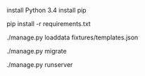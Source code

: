 install Python 3.4
install pip

pip install -r requirements.txt

./manage.py loaddata fixtures/templates.json

./manage.py migrate

./manage.py runserver

